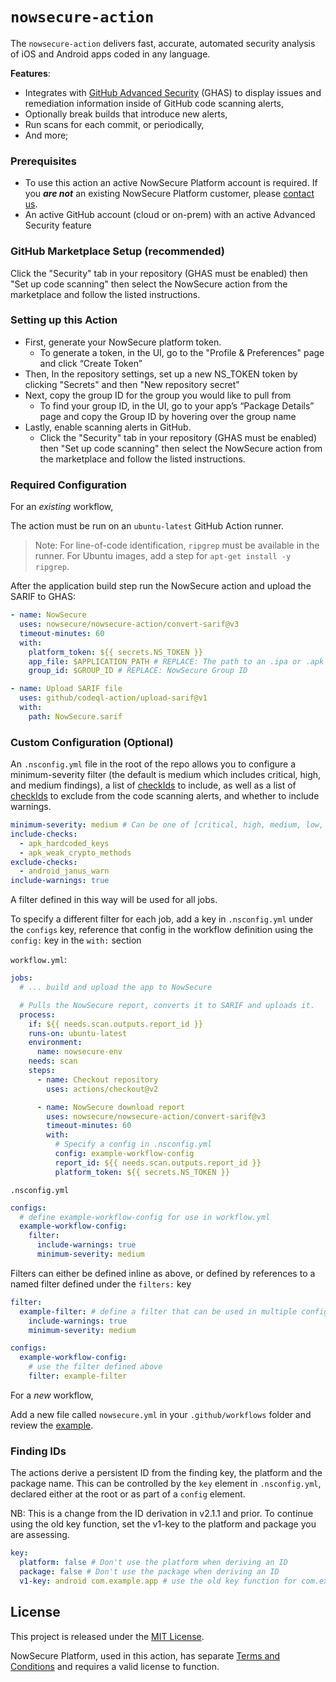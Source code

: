 # `nowsecure-action`

The `nowsecure-action` delivers fast, accurate, automated security analysis of iOS and Android apps coded in any language.

**Features**:

- Integrates with [GitHub Advanced Security](https://docs.github.com/en/get-started/learning-about-github/about-github-advanced-security) (GHAS) to display issues and remediation information inside of GitHub code scanning alerts,
- Optionally break builds that introduce new alerts,
- Run scans for each commit, or periodically,
- And more;

### Prerequisites

- To use this action an active NowSecure Platform account is required. If you **_are not_** an existing NowSecure Platform customer, please [contact us](https://info.nowsecure.com/github-request).
- An active GitHub account (cloud or on-prem) with an active Advanced Security feature

### GitHub Marketplace Setup (recommended)

Click the "Security" tab in your repository (GHAS must be enabled) then "Set up code scanning" then select the NowSecure action from the marketplace and follow the listed instructions.

### Setting up this Action

- First, generate your NowSecure platform token.
  - To generate a token, in the UI, go to the "Profile & Preferences" page and click “Create Token”
- Then, In the repository settings, set up a new NS_TOKEN token by clicking "Secrets" and then "New repository secret"
- Next, copy the group ID for the group you would like to pull from
  - To find your group ID, in the UI, go to your app’s “Package Details” page and copy the Group ID by hovering over the group name
- Lastly, enable scanning alerts in GitHub.
  - Click the "Security" tab in your repository (GHAS must be enabled) then "Set up code scanning" then select the NowSecure action from the marketplace and follow the listed instructions.

### Required Configuration

For an _existing_ workflow,

The action must be run on an `ubuntu-latest` GitHub Action runner.

> Note: For line-of-code identification, `ripgrep` must be available in the runner. For Ubuntu images, add a step for `apt-get install -y ripgrep`.

After the application build step run the NowSecure action and upload the SARIF to GHAS:

```yml
- name: NowSecure
  uses: nowsecure/nowsecure-action/convert-sarif@v3
  timeout-minutes: 60
  with:
    platform_token: ${{ secrets.NS_TOKEN }}
    app_file: $APPLICATION_PATH # REPLACE: The path to an .ipa or .apk
    group_id: $GROUP_ID # REPLACE: NowSecure Group ID

- name: Upload SARIF file
  uses: github/codeql-action/upload-sarif@v1
  with:
    path: NowSecure.sarif
```

### Custom Configuration (Optional)

An `.nsconfig.yml` file in the root of the repo allows you to configure a minimum-severity filter (the default is medium which includes critical, high, and medium findings), a list of [checkIds](src/utils/config-types.ts) to include, as well as a list of [checkIds](https://github.com/nowsecure/nowsecure-action/blob/main/workflows/nowsecure.yml) to exclude from the code scanning alerts, and whether to include warnings.

```yml
minimum-severity: medium # Can be one of [critical, high, medium, low, info]
include-checks:
  - apk_hardcoded_keys
  - apk_weak_crypto_methods
exclude-checks:
  - android_janus_warn
include-warnings: true
```

A filter defined in this way will be used for all jobs.

To specify a different filter for each job, add a key in `.nsconfig.yml` under the `configs` key, reference that config in the workflow definition using the `config:` key in the `with:` section

`workflow.yml`:

```yml
jobs:
  # ... build and upload the app to NowSecure

  # Pulls the NowSecure report, converts it to SARIF and uploads it.
  process:
    if: ${{ needs.scan.outputs.report_id }}
    runs-on: ubuntu-latest
    environment:
      name: nowsecure-env
    needs: scan
    steps:
      - name: Checkout repository
        uses: actions/checkout@v2

      - name: NowSecure download report
        uses: nowsecure/nowsecure-action/convert-sarif@v3
        timeout-minutes: 60
        with:
          # Specify a config in .nsconfig.yml
          config: example-workflow-config
          report_id: ${{ needs.scan.outputs.report_id }}
          platform_token: ${{ secrets.NS_TOKEN }}
```

`.nsconfig.yml`

```yml
configs:
  # define example-workflow-config for use in workflow.yml
  example-workflow-config:
    filter:
      include-warnings: true
      minimum-severity: medium
```

Filters can either be defined inline as above, or defined by references to a named filter defined under the `filters:` key

```yml
filter:
  example-filter: # define a filter that can be used in multiple configs
    include-warnings: true
    minimum-severity: medium

configs:
  example-workflow-config:
    # use the filter defined above
    filter: example-filter
```

For a _new_ workflow,

Add a new file called `nowsecure.yml` in your `.github/workflows` folder and review the [example](https://github.com/nowsecure/nowsecure-action/blob/main/workflows/nowsecure.yml).

### Finding IDs

The actions derive a persistent ID from the finding key, the platform and the package name. This can be controlled by the `key` element in `.nsconfig.yml`,
declared either at the root or as part of a `config` element.

NB: This is a change from the ID derivation in v2.1.1 and prior. To continue using the old key function, set the v1-key to the platform and package you are assessing.

```yml
key:
  platform: false # Don't use the platform when deriving an ID
  package: false # Don't use the package when deriving an ID
  v1-key: android com.example.app # use the old key function for com.example.app on android
```

## License

This project is released under the [MIT License](https://github.com/nowsecure/nowsecure-action/blob/master/LICENSE).

NowSecure Platform, used in this action, has separate [Terms and Conditions](https://www.nowsecure.com/terms-and-conditions/) and requires a valid license to function.
